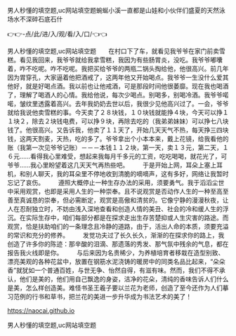 男人秒懂的填空题,uc网站填空题蜿蜒小溪一直都是山娃和小伙伴们盛夏的天然泳场水不深碎石底石什

👉👉-点/此/进/入/观/看/入/口/👈👈

男人秒懂的填空题,uc网站填空题　　在村口下了车，就看见我爷爷在家门前卖雪糕。看见我回来，我爷爷就给我拿雪糕，我因为有些肠胃炎，没吃。我爷爷嘟囔着，咋不吃呢。咋不吃呢。我把买给爷爷的两瓶二锅头掏给他，他很高兴。前几年因为胃穿孔，大家逼着他把酒戒了，这两年他又开始喝点。我爷爷一生没什么爱其他好，就是好喝点酒。我以前也让他戒酒，可是那段时间他很萎靡。现在我也喝酒了，理解了喝酒人的心情。我给他说，每次少喝点。别喝多，别喝冷酒。我爷爷喏喏，皱纹里透露着高兴。去年我奶奶去世以后，我很少见他高兴过了。一会，爷爷就给我说他卖雪糕的事。今天卖了２８块钱，１０块钱就能挣４块，今天可以挣１１块２，除去２块钱电费，可以挣９块，再除去吃的（我弟弟妹妹）可以挣七八块钱了。他很高兴。又告诉我，他卖了１１天了，开始几天天气不热，每天挣三四块钱，这两天割麦，天热，吃的多了。爷爷拿出个小本本来，戴上花镜，给我看他的账（我第一次见爷爷记账）－－－本钱１１２块，第一天，卖１３元，第二天，１６元……看得我心里难受，想起来我每月千多元的工资，吃吃喝喝，就花光了，可爷爷……我心里盼望着这几天天气再热些吧。
　　于是开始上网，耳朵上塞上耳机，和别人聊天，我的耳朵里不停地收到清脆的嘀嘀声，这有多好，网络让我暂时忘记了哀伤。
　　遵照大概停止一种生存办法的采用，须要勇气。我于滔滔尘世中采用观赏，也即是采用人生的一种崇奉。且不说观赏是否动作人生的一种至高至善至真诚恳的崇奉，但必需断定，观赏是高傲和清贫的。它像宁静的漫漫秋夜，让人在忍耐独立时，不妨由浅入深地查看和创造人情的美丑、社会的冷和缓人生的浮沉。在实际生存中，咱们每部分都是在探求走出生存苦楚抑或人生灾害的路途。而观赏，恰是扶助咱们的一条理念且冷静的道路，由于，活出人命的本质，须要充溢的常识和充分的修养。
　　发觉功夫过了长久长久，渐渐的在探求你的路上，我创造了许多你的陈迹：那辛酸的泪滴、那遗落的秀发、那气氛中残余的气息，都在报告我火线即是你。
　　与后来因为名贵稀少，为养植培育者移栽在造型别致、漂亮美观的各种花盆中，放置在钢筋水泥浇铸的暖房中的同类名品比起来，“朵朵香”就犹如一个普通百姓，与世无争、怡然自得，有滋有味。然而，我们不得不承认，他们是美的，他们用自己飘逸的身姿，洁净的花朵，清纯的香味告诉人们什么是美，怎么样创造美。难怪书圣王羲子要以兰花为老师，创造了至今还作为人们摹习范例的行书和草书，把兰花的美进一步升华成为书法艺术的美了！

https://naocai.github.io

男人秒懂的填空题,uc网站填空题
